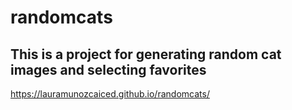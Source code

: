 # randomcats

## This is a project for generating random cat images and selecting favorites
 https://lauramunozcaiced.github.io/randomcats/
